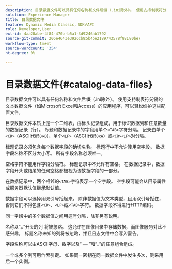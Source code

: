 ```yaml
---
description: 目录数据文件可以具有任何名称和文件后缀（.ini除外）。 使用支持制表符分隔的文本数据文件（如Microsoft Excel和Access）的应用程序，可以轻松维护这些配置文件。
solution: Experience Manager
title: 目录数据文件
feature: Dynamic Media Classic，SDK/API
role: Developer,User
exl-id: 4aa20abe-4f84-470b-b5a1-3d9246ab1792
source-git-commit: 206e4643e3926cb85b4be2189743578f88180be7
workflow-type: tm+mt
source-wordcount: '354'
ht-degree: 0%

---
```


# 目录数据文件{#catalog-data-files}

目录数据文件可以具有任何名称和文件后缀（.ini除外）。 使用支持制表符分隔的文本数据文件（如Microsoft Excel和Access）的应用程序，可以轻松维护这些配置文件。

目录数据文件本质上是一个二维表，由标头记录组成，用于标识数据列和任意数量的数据记录（行）。 标题和数据记录中的字段用单个`<TAB>`字符分隔。 记录由单个`<CR>`（ASCII代码`0xD`）、单个`<LF>`（ASCII代码`0xA`）或`<CR><LF>`对分隔。

标题记录必须包含每个数据字段的确切名称。 标题行中不允许使用空字段。 数据字段名称不区分大小写。 所有字段名称必须唯一。

空格字符不能用作字段分隔符。 标题记录中不允许有空格。 在数据记录中，数据字段开头或结尾的任何空格都被视为该数据字段的一部分。

在数据记录中，两个相邻的`<TAB>`字符表示一个空字段。 空字段可能会从目录属性或服务器默认值继承默认值。

数据字段可以选择用双引号括起来。 除非数据值为文本类型，且用双引号括住，否则它们不得包含`<CR>`、`<LF>`或`<TAB>`字符。 数据字段不得进行HTTP编码。

同一字段中的多个数据值之间用逗号分隔，除非另有说明。

名称以“。”开头的列 将被忽略。 这允许在图像目录中存储数据，而图像服务对此不感兴趣。 标题名称未知的列将被忽略，并且日志文件中会写入警告。

字段名称可以由ASCII字母、数字以及“ — ”和“_”的任意组合组成。

一个或多个列可用作索引键。 如果同一密钥在同一数据文件中发生多次，则采用后一个实例。
